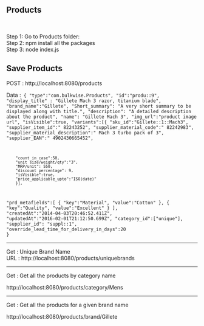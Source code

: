 
<h2>Products </h2> <br>

Step 1: Go to Products folder:<br>
Step 2: npm install all the packages<br>
Step 3: node index.js <br>


Save Products
-----------------------------

POST : http://localhost:8080/products <br/>

Data :<code>
{
"type":"com.bulkwise.Products",
"id":"produ::9",
 "display_title" : "Gillete Mach 3 razor, titanium blade",
"brand_name":"Gillete",
"Short_summary": "A very short summary to be displayed along with title.",
"description": "A detailed description about the product",
"name": "Gillete Mach 3",
"img_url":"product image url",
 "isVisible":true,
"variants":[{
		"sku_id":"Gillete::1::Mach3",
"supplier_item_id":" 82243252",
		"supplier_material_code":" 82242983",
		"supplier_material_description":" Mach 3 turbo pack of 3",
		"supplier_EAN":" 4902430665452",

		"count_in_case":50,
		"unit size/weight/qty":"3",
		"MRP/unit": 550,
		"discount percentage": 9,
		"isVisible":true,
		"price_applicable_upto":"ISO(date)"
		}],
 "prd_metafields":[ {
         "key":"Material",
         "value":"Cotton"
        },
      {
         "key":"Quality",
         "value":"Excellent"
      }   ],
"createdAt":"2014-04-03T20:46:52.411Z",
"updatedAt":"2016-02-01T21:12:50.699Z",
"category_id":["unique"],
"supplier_id": "suppl::1",
"override_lead_time_for_delivery_in_days":20
}</code>

-----------------------------------------

Get : Unique Brand Name <br/>
URL : http://localhost:8080/products/uniquebrands <br/>


-------------------------------------------

Get : Get all the products by category name

http://localhost:8080/products/category/Mens

-------------------------------------------

Get : Get all the products for a given brand name

http://localhost:8080/products/brand/Gillete








